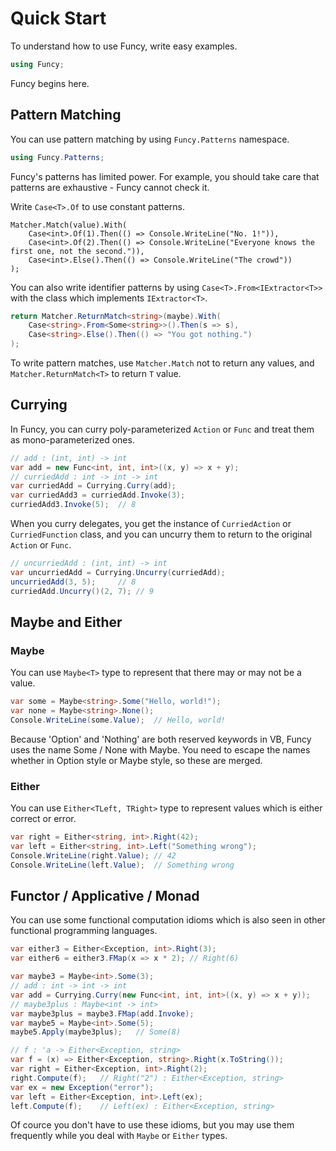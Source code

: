 # Quick Start

To understand how to use Funcy, write easy examples.

```csharp
using Funcy;
```

Funcy begins here.

## Pattern Matching

You can use pattern matching by using `Funcy.Patterns` namespace.

```csharp
using Funcy.Patterns;
```

Funcy's patterns has limited power. For example, you should take care that patterns are exhaustive - Funcy cannot check it.

Write `Case<T>.Of` to use constant patterns.

```charp
Matcher.Match(value).With(
    Case<int>.Of(1).Then(() => Console.WriteLine("No. 1!")),
    Case<int>.Of(2).Then(() => Console.WriteLine("Everyone knows the first one, not the second.")),
    Case<int>.Else().Then(() => Console.WriteLine("The crowd"))
);
```

You can also write identifier patterns by using `Case<T>.From<IExtractor<T>>` with the class which implements `IExtractor<T>`.

```csharp
return Matcher.ReturnMatch<string>(maybe).With(
    Case<string>.From<Some<string>>().Then(s => s),
    Case<string>.Else().Then(() => "You got nothing.")
);
```

To write pattern matches, use `Matcher.Match` not to return any values, and `Matcher.ReturnMatch<T>` to return `T` value.

## Currying

In Funcy, you can curry poly-parameterized `Action` or `Func` and treat them as mono-parameterized ones.

```csharp
// add : (int, int) -> int
var add = new Func<int, int, int>((x, y) => x + y);
// curriedAdd : int -> int -> int
var curriedAdd = Currying.Curry(add);
var curriedAdd3 = curriedAdd.Invoke(3);
curriedAdd3.Invoke(5);	// 8
```

When you curry delegates, you get the instance of `CurriedAction` or `CurriedFunction` class, and you can uncurry them to return to the original `Action` or `Func`.

```csharp
// uncurriedAdd : (int, int) -> int
var uncurriedAdd = Currying.Uncurry(curriedAdd);
uncurriedAdd(3, 5);		// 8
curriedAdd.Uncurry()(2, 7);	// 9
```

## Maybe and Either

### Maybe

You can use `Maybe<T>` type to represent that there may or may not be a value.

```csharp
var some = Maybe<string>.Some("Hello, world!");
var none = Maybe<string>.None();
Console.WriteLine(some.Value);	// Hello, world!
```

Because 'Option' and 'Nothing' are both reserved keywords in VB, Funcy uses the name Some / None with Maybe. You need to escape the names whether in Option style or Maybe style, so these are merged.

### Either

You can use `Either<TLeft, TRight>` type to represent values which is either correct or error.

```csharp
var right = Either<string, int>.Right(42);
var left = Either<string, int>.Left("Something wrong");
Console.WriteLine(right.Value);	// 42
Console.WriteLine(left.Value);	// Something wrong
```

## Functor / Applicative / Monad

You can use some functional computation idioms which is also seen in other functional programming languages.

```csharp
var either3 = Either<Exception, int>.Right(3);
var either6 = either3.FMap(x => x * 2);	// Right(6)
```

```csharp
var maybe3 = Maybe<int>.Some(3);
// add : int -> int -> int
var add = Currying.Curry(new Func<int, int, int>((x, y) => x + y));
// maybe3plus : Maybe<int -> int>
var maybe3plus = maybe3.FMap(add.Invoke);
var maybe5 = Maybe<int>.Some(5);
maybe5.Apply(maybe3plus);	// Some(8)
```

```csharp
// f : 'a -> Either<Exception, string>
var f = (x) => Either<Exception, string>.Right(x.ToString());
var right = Either<Exception, int>.Right(2);
right.Compute(f);	// Right("2") : Either<Exception, string>
var ex = new Exception("error");
var left = Either<Exception, int>.Left(ex);
left.Compute(f);	// Left(ex) : Either<Exception, string>
```

Of cource you don&apos;t have to use these idioms, but you may use them frequently while you deal with `Maybe` or `Either` types.